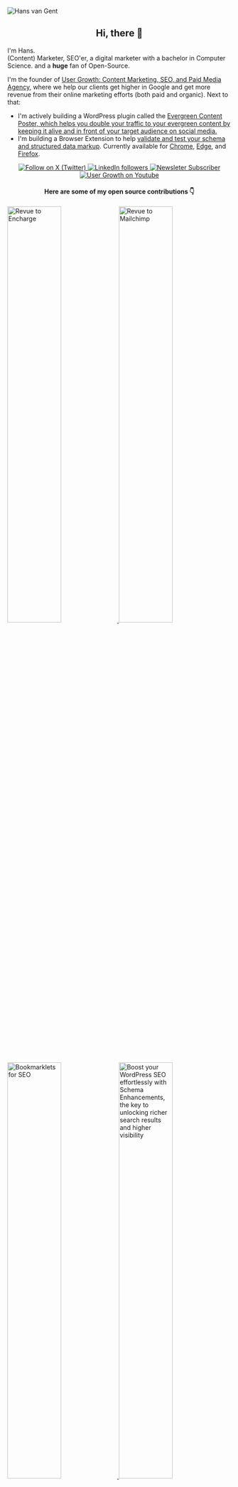 ![Hans van Gent](https://www.hansvangent.com/githubprofile.png)

<h2 align="center">Hi, there 👋</h2>

<p>I'm Hans.<br/> (Content) Marketer, SEO'er, a digital marketer with a bachelor in Computer Science. and a <b>huge</b> fan of Open-Source.</p>

<p>I'm the founder of <a href="https://usergrowth.io/" target="_blank">User Growth: Content Marketing, SEO, and Paid Media Agency</a>, where we help our clients get higher in Google and get more revenue from their online marketing efforts (both paid and organic). Next to that:
  <ul><li>I'm actively building a WordPress plugin called the <a href="https://www.evergreencontentposter.com/" target="_blank">Evergreen Content Poster, which helps you double your traffic to your evergreen content by keeping it alive and in front of your target audience on social media.</a></li>
<li>I'm building a Browser Extension to help <a href="https://usergrowth.io/resources/validate-schema/" target="_blank">validate and test your schema and structured data markup</a>. Currently available for <a href="https://chromewebstore.google.com/detail/rich-results-and-schemaor/appgbhabfeejggifkkbfdbkfckheiojk?hl=en" target="_blank">Chrome</a>, <a href="https://microsoftedge.microsoft.com/addons/detail/rich-results-and-schemao/laeeacnaekkhhfpglnpiepdodhckpkgj" target="_blank">Edge</a>, and <a href="https://addons.mozilla.org/en-GB/firefox/addon/rich-results-schema-tester/" target="_blank">Firefox</a>.</li></ul></p>

<p align="center">
  <a href="http://twitter.com/jcvangent">
    <img src="https://img.shields.io/badge/follow-%40jcvangent-1DA1F2?logo=twitter&style=for-the-badge" alt="Follow on X (Twitter)" />
  </a>
  <a href="https://www.linkedin.com/in/jcvangent/">
    <img src="https://img.shields.io/badge/LinkedIn-2.6K-blue?label=LinkedIn&logo=LinkedIn&style=for-the-badge" alt="LinkedIn followers" />
  </a>
  <a href="https://www.evergreencontentposter.com/newsletter/">
    <img src="https://img.shields.io/badge/Newsletter-3K-orange?label=Newsletter&logo=mail&style=for-the-badge" alt="Newsleter Subscriber" />
  </a>
    <a href="https://www.youtube.com/c/usergrowth?sub_confirmation=1">
    <img src="https://img.shields.io/youtube/channel/subscribers/UC42UKOnqmebhNF-1N-LbWlQ?style=for-the-badge&logo=YouTube" alt="User Growth on Youtube" />
  </a>
</p>

<h4 align="center">Here are some of my open source contributions 👇</h4>

<p align="left">
  <a href="https://github.com/hansvangent/revue-to-encharge">
    <img width="49%" src="https://www.hansvangent.com/revue-to-encharge.png" alt="Revue to Encharge" />
  </a>
    <a href="https://github.com/hansvangent/revue-to-mailchimp">
    <img width="49%" src="https://www.hansvangent.com/revue-to-mailchimp.png" alt="Revue to Mailchimp" />
  </a>
</p>
<p align="left">
  <a href="https://github.com/hansvangent/Bookmarklets-for-SEO">
    <img width="49%" src="https://www.hansvangent.com/bookmarklets-for-seo.png" alt="Bookmarklets for SEO" />
  </a>
      <a href="https://github.com/hansvangent/rank-math-schema-enhancements">
      <img width="49%" src="https://www.hansvangent.com/rank-math-schema-enhancements.png" alt="Boost your WordPress SEO effortlessly with Schema Enhancements, the key to unlocking richer search results and higher visibility" />
  </a>
</p>
